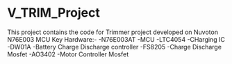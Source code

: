 # V_TRIM_Project

This project contains the code for Trimmer project developed on Nuvoton N76E003 MCU
Key Hardware:-
-N76E003AT  -MCU
-LTC4054    -CHarging IC
-DW01A      -Battery Charge Discharge controller
-FS8205     -Charge Discharge Mosfet
-AO3402     -Motor Controller Mosfet

